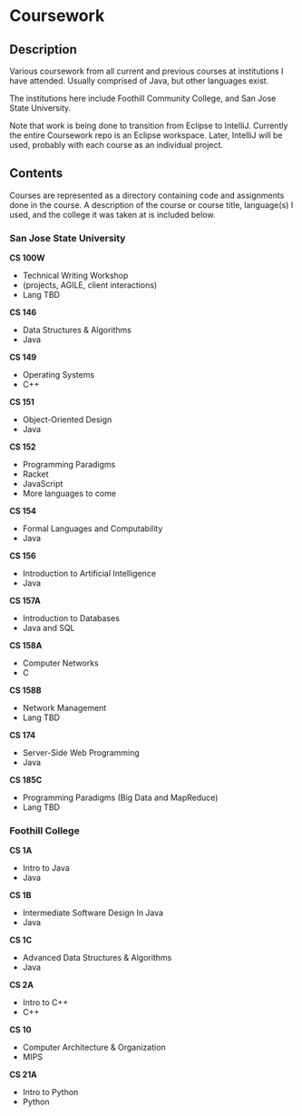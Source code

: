 Coursework
====================

## Description

Various coursework from all current and previous courses at institutions I have attended. Usually comprised of Java, but other languages exist.

The institutions here include Foothill Community College, and San Jose State University.

Note that work is being done to transition from Eclipse to IntelliJ. Currently the entire Coursework repo is an Eclipse workspace. Later, IntelliJ will be used, probably with each course as an individual project.

## Contents

Courses are represented as a directory containing code and assignments done in the course. A description of the course or course title, language(s) I used, and the college it was taken at is included below.

### San Jose State University

**CS 100W**
- Technical Writing Workshop
- (projects, AGILE, client interactions)
- Lang TBD

**CS 146**
- Data Structures & Algorithms
- Java

**CS 149**
- Operating Systems
- C++

**CS 151**
- Object-Oriented Design
- Java

**CS 152**
- Programming Paradigms
- Racket
- JavaScript
- More languages to come

**CS 154**
- Formal Languages and Computability
- Java

**CS 156**
- Introduction to Artificial Intelligence
- Java

**CS 157A**
- Introduction to Databases
- Java and SQL

**CS 158A**
- Computer Networks
- C

**CS 158B**
- Network Management
- Lang TBD

**CS 174**
- Server-Side Web Programming
- Java

**CS 185C**
- Programming Paradigms (Big Data and MapReduce)
- Lang TBD

### Foothill College

**CS 1A**
- Intro to Java
- Java

**CS 1B**
- Intermediate Software Design In Java
- Java

**CS 1C**
- Advanced Data Structures & Algorithms
- Java

**CS 2A**
- Intro to C++
- C++

**CS 10**
- Computer Architecture & Organization
- MIPS

**CS 21A**
- Intro to Python
- Python
